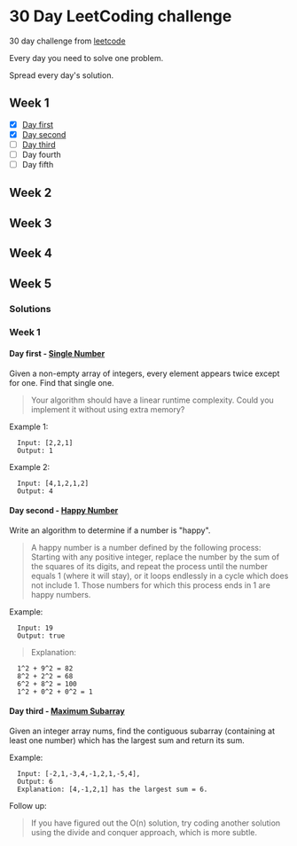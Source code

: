 # 30 Day LeetCoding challenge

30 day challenge from [leetcode](https://leetcode.com/explore/other/card/30-day-leetcoding-challenge)

Every day you need to solve one problem.

Spread every day's solution.

## Week 1

- [x] [Day first](https://github.com/anatoliykant/30-Day-LeetCoding-Challenge/new/master?readme=1#day-first---single-number)
- [x] [Day second](https://github.com/anatoliykant/30-Day-LeetCoding-Challenge/new/master?readme=1#day-second---happy-number)
- [ ] [Day third](https://github.com/anatoliykant/30-Day-LeetCoding-Challenge/new/master?readme=1#day-third---maximum-subarray)
- [ ] Day fourth
- [ ] Day fifth

## Week 2
## Week 3
## Week 4
## Week 5

### Solutions

### Week 1

#### Day first - [Single Number](https://leetcode.com/problems/single-number)
Given a non-empty array of integers, every element appears twice except for one. Find that single one.

> Your algorithm should have a linear runtime complexity. Could you implement it without using extra memory?


Example 1:
```
  Input: [2,2,1]
  Output: 1
```

Example 2:
```
  Input: [4,1,2,1,2]
  Output: 4
```

#### Day second - [Happy Number](https://leetcode.com/explore/other/card/30-day-leetcoding-challenge/528/week-1/3284/)

Write an algorithm to determine if a number is "happy".

> A happy number is a number defined by the following process: Starting with  any positive integer, replace the number by the sum of the squares of its  digits, and repeat the process until the number equals 1 (where it will  stay), or it loops endlessly in a cycle which does not include 1. Those  numbers for which this process ends in 1 are happy numbers.

Example:
```
  Input: 19
  Output: true
```

>Explanation:
```
  1^2 + 9^2 = 82
  8^2 + 2^2 = 68
  6^2 + 8^2 = 100
  1^2 + 0^2 + 0^2 = 1
```

#### Day third - [Maximum Subarray](https://leetcode.com/explore/other/card/30-day-leetcoding-challenge/528/week-1/3284/)

Given an integer array nums, find the contiguous subarray (containing at least one number) which has the largest sum and return its sum.

Example:
```
  Input: [-2,1,-3,4,-1,2,1,-5,4],
  Output: 6
  Explanation: [4,-1,2,1] has the largest sum = 6.
 ```
 
Follow up:
>If you have figured out the O(n) solution, try coding another solution using the divide and conquer approach, which is more subtle.
